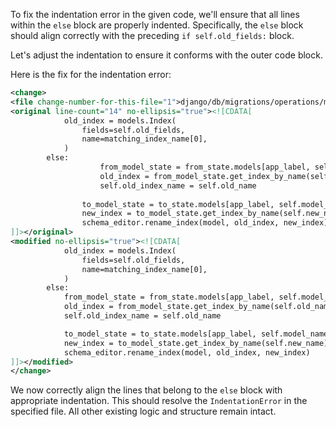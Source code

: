 To fix the indentation error in the given code, we'll ensure that all lines within the `else` block are properly indented. Specifically, the `else` block should align correctly with the preceding `if self.old_fields:` block. 

Let's adjust the indentation to ensure it conforms with the outer code block.

Here is the fix for the indentation error:

```xml
<change>
<file change-number-for-this-file="1">django/db/migrations/operations/models.py</file>
<original line-count="14" no-ellipsis="true"><![CDATA[
            old_index = models.Index(
                fields=self.old_fields,
                name=matching_index_name[0],
            )
        else:
                    from_model_state = from_state.models[app_label, self.model_name_lower]
                    old_index = from_model_state.get_index_by_name(self.old_name)
                    self.old_index_name = self.old_name
        
                to_model_state = to_state.models[app_label, self.model_name_lower]
                new_index = to_model_state.get_index_by_name(self.new_name)
                schema_editor.rename_index(model, old_index, new_index)
]]></original>
<modified no-ellipsis="true"><![CDATA[
            old_index = models.Index(
                fields=self.old_fields,
                name=matching_index_name[0],
            )
        else:
            from_model_state = from_state.models[app_label, self.model_name_lower]
            old_index = from_model_state.get_index_by_name(self.old_name)
            self.old_index_name = self.old_name

            to_model_state = to_state.models[app_label, self.model_name_lower]
            new_index = to_model_state.get_index_by_name(self.new_name)
            schema_editor.rename_index(model, old_index, new_index)
]]></modified>
</change>
```

We now correctly align the lines that belong to the `else` block with appropriate indentation. This should resolve the `IndentationError` in the specified file. All other existing logic and structure remain intact.